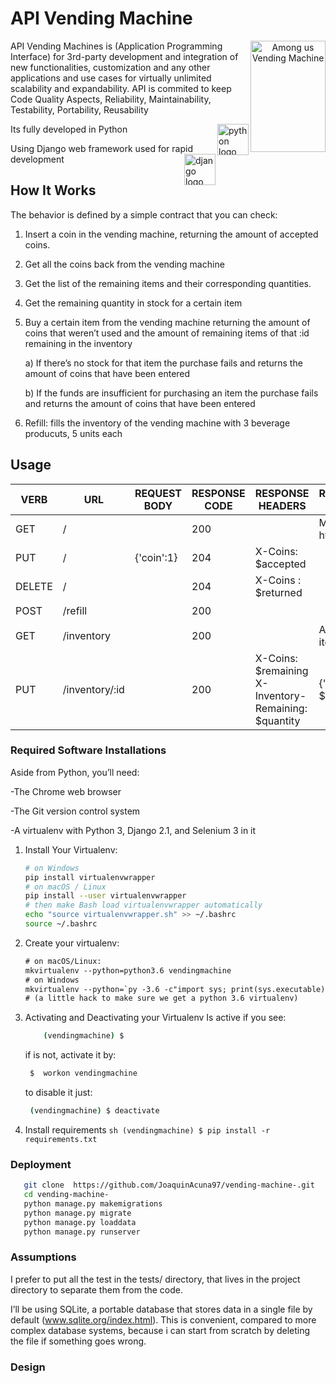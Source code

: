 # API Vending Machine

<p align="center">
<img src="https://i.ytimg.com/vi/s4_2odXcjUc/hqdefault.jpg" align="right"
     alt="Among us Vending Machine" width="120" height="178">
</p>

API Vending Machines  is (Application Programming Interface) for 3rd-party development and integration of new functionalities, customization and any other applications and use cases for virtually unlimited scalability and expandability. API is commited to keep Code Quality Aspects, Reliability, Maintainability, Testability, Portability, Reusability


<p align="left">
     Its fully developed in Python
<img src="https://upload.wikimedia.org/wikipedia/commons/thumb/0/0a/Python.svg/1200px-Python.svg.png" align="right"
     alt="python logo" width="50" height="50">
</p> 

<p align="left">
     Using Django web framework used for rapid development
<img src="https://cosasdedevs.com/media/sections/images/django_rh1DU90.png" align="right"
     alt="django logo" width="50" height="50">
</p>

## How It Works
The behavior is defined by a simple contract that you can check:

1) Insert a coin in the vending machine, returning the amount of accepted coins.
2) Get all the coins back from the vending machine
3) Get the list of the remaining items and their corresponding quantities.
4) Get the remaining quantity in stock for a certain item
5) Buy a certain item from the vending machine returning the amount of coins that
weren’t used and the amount of remaining items of that :id remaining in the
inventory

    a) If there’s no stock for that item the purchase fails and returns the amount of
    coins that have been entered
    
    b) If the funds are insufficient for purchasing an item the purchase fails and
    returns the amount of coins that have been entered 
6) Refill: fills the inventory of the vending machine with 3 beverage producuts, 5 units each
## Usage

| VERB   | URL            | REQUEST BODY | RESPONSE CODE | RESPONSE HEADERS                                     | RESPONSE BODY         | STATUS      |
|--------|----------------|--------------|---------------|------------------------------------------------------|-----------------------|-------------|
| GET    | /              |              | 200           |                                                      | Main page html        | :heavy_check_mark: |
| PUT    | /              | {'coin':1}   | 204           | X-Coins: $accepted                                   |                       | :heavy_check_mark: |
| DELETE | /              |              | 204           | X-Coins : $returned                                  |                       | :heavy_check_mark: |
| POST   | /refill        |              | 200           |                                                      |                       | :heavy_check_mark: |
| GET    | /inventory     |              | 200           |                                                      | Array of items        | :heavy_check_mark: |
| PUT    | /inventory/:id |              | 200           | X-Coins: $remaining X-Inventory-Remaining: $quantity | {'quantity': $vended} | :heavy_check_mark: |


### Required Software Installations

Aside from Python, you’ll need:

-The Chrome web browser

-The Git version control system

-A virtualenv with Python 3, Django 2.1, and Selenium 3 in it


1. Install Your Virtualenv:

    ```sh
    # on Windows
    pip install virtualenvwrapper
    # on macOS / Linux
    pip install --user virtualenvwrapper
    # then make Bash load virtualenvwrapper automatically
    echo "source virtualenvwrapper.sh" >> ~/.bashrc
    source ~/.bashrc
    ```

2. Create your virtualenv:

    ```diff
    # on macOS/Linux:
    mkvirtualenv --python=python3.6 vendingmachine
    # on Windows
    mkvirtualenv --python=`py -3.6 -c"import sys; print(sys.executable)"` vendingmachine
    # (a little hack to make sure we get a python 3.6 virtualenv)
    ```
3. Activating and Deactivating your Virtualenv
    Is active if you see: 
    ```sh
        (vendingmachine) $ 
    ```
    if is not, activate it by: 
    ``` sh
     $  workon vendingmachine 
    ```
    to disable it just:
    ```sh
     (vendingmachine) $ deactivate 
    ```
4. Install requirements
        ```sh
            (vendingmachine) $ pip install -r requirements.txt 
         ```
    
### Deployment
  ```sh
     git clone  https://github.com/JoaquinAcuna97/vending-machine-.git
     cd vending-machine-
     python manage.py makemigrations
     python manage.py migrate
     python manage.py loaddata
     python manage.py runserver 
```
### Assumptions

I prefer to put all the test in the tests/ directory, that lives in the project directory to separate them from the code. 

I’ll be using SQLite, a portable database that stores data in a single file by default (www.sqlite.org/index.html).
This is convenient, compared to more complex database systems, because i can start from scratch by deleting the
file if something goes wrong.
### Design
